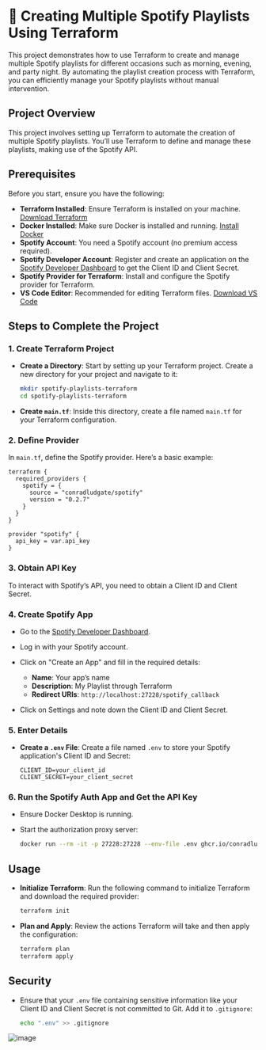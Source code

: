 # 🎵 Creating Multiple Spotify Playlists Using Terraform

This project demonstrates how to use Terraform to create and manage multiple Spotify playlists for different occasions such as morning, evening, and party night. By automating the playlist creation process with Terraform, you can efficiently manage your Spotify playlists without manual intervention.

## Project Overview

This project involves setting up Terraform to automate the creation of multiple Spotify playlists. You’ll use Terraform to define and manage these playlists, making use of the Spotify API.

## Prerequisites

Before you start, ensure you have the following:

- **Terraform Installed**: Ensure Terraform is installed on your machine. [Download Terraform](https://www.terraform.io/downloads.html)
- **Docker Installed**: Make sure Docker is installed and running. [Install Docker](https://docs.docker.com/get-docker/)
- **Spotify Account**: You need a Spotify account (no premium access required).
- **Spotify Developer Account**: Register and create an application on the [Spotify Developer Dashboard](https://developer.spotify.com/dashboard/applications) to get the Client ID and Client Secret.
- **Spotify Provider for Terraform**: Install and configure the Spotify provider for Terraform.
- **VS Code Editor**: Recommended for editing Terraform files. [Download VS Code](https://code.visualstudio.com/)

## Steps to Complete the Project

### 1. Create Terraform Project

- **Create a Directory**: Start by setting up your Terraform project. Create a new directory for your project and navigate to it:

  ```bash
  mkdir spotify-playlists-terraform
  cd spotify-playlists-terraform
  ```

- **Create `main.tf`**: Inside this directory, create a file named `main.tf` for your Terraform configuration.

### 2. Define Provider

In `main.tf`, define the Spotify provider. Here’s a basic example:

```hcl
terraform {
  required_providers {
    spotify = {
      source = "conradludgate/spotify"
      version = "0.2.7"
    }
  }
}

provider "spotify" {
  api_key = var.api_key
}
```

### 3. Obtain API Key

To interact with Spotify’s API, you need to obtain a Client ID and Client Secret. 

### 4. Create Spotify App

- Go to the [Spotify Developer Dashboard](https://developer.spotify.com/dashboard/applications).
- Log in with your Spotify account.
- Click on "Create an App" and fill in the required details:

  - **Name**: Your app’s name
  - **Description**: My Playlist through Terraform
  - **Redirect URIs**: `http://localhost:27228/spotify_callback`
- Click on Settings and note down the Client ID and Client Secret.

### 5. Enter Details

- **Create a `.env` File**: Create a file named `.env` to store your Spotify application's Client ID and Secret:

  ```env
  CLIENT_ID=your_client_id
  CLIENT_SECRET=your_client_secret
  ```

### 6. Run the Spotify Auth App and Get the API Key

- Ensure Docker Desktop is running.
- Start the authorization proxy server:

  ```bash
  docker run --rm -it -p 27228:27228 --env-file .env ghcr.io/conradludgate/spotify-auth-proxy
  ```

## Usage

- **Initialize Terraform**: Run the following command to initialize Terraform and download the required provider:

  ```bash
  terraform init
  ```

- **Plan and Apply**: Review the actions Terraform will take and then apply the configuration:

  ```bash
  terraform plan
  terraform apply
  ```

## Security

- Ensure that your `.env` file containing sensitive information like your Client ID and Client Secret is not committed to Git. Add it to `.gitignore`:

  ```bash
  echo ".env" >> .gitignore
  ```



![image](https://github.com/user-attachments/assets/214cf3e9-3f6d-410c-afd9-af4a6b3db9a7)
